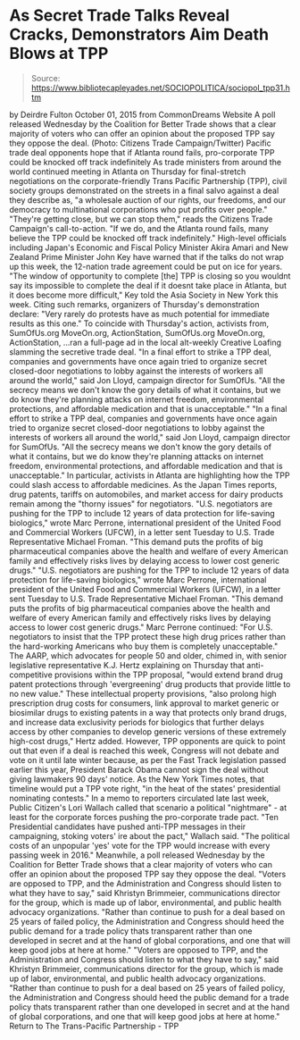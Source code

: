 # As Secret Trade Talks Reveal Cracks, Demonstrators Aim Death Blows at TPP

> Source: https://www.bibliotecapleyades.net/SOCIOPOLITICA/sociopol_tpp31.htm

by Deirdre Fulton October 01, 2015 from CommonDreams Website
A poll released Wednesday by the Coalition for Better Trade
shows that a clear majority of voters who can offer
an opinion about the proposed TPP
say they oppose the deal.
(Photo: Citizens Trade Campaign/Twitter)
Pacific trade deal opponents
hope that if Atlanta round fails,
pro-corporate TPP could be
knocked off track indefinitely
As trade ministers from around the world continued meeting in Atlanta on Thursday for final-stretch negotiations on the corporate-friendly Trans Pacific Partnership (TPP), civil society groups demonstrated on the streets in a final salvo against a deal they describe as,
"a wholesale auction of our rights, our freedoms, and our democracy to multinational corporations who put profits over people." "They're getting close, but we can stop them," reads the Citizens Trade Campaign's call-to-action. "If we do, and the Atlanta round fails, many believe the TPP could be knocked off track indefinitely."
High-level officials including Japan's Economic and Fiscal Policy Minister Akira Amari and New Zealand Prime Minister John Key have warned that if the talks do not wrap up this week, the 12-nation trade agreement could be put on ice for years.
"The window of opportunity to complete [the] TPP is closing so you wouldnt say its impossible to complete the deal if it doesnt take place in Atlanta, but it does become more difficult," Key told the Asia Society in New York this week.
Citing such remarks, organizers of Thursday's demonstration declare:
"Very rarely do protests have as much potential for immediate results as this one."
To coincide with Thursday's action, activists from,
SumOfUs.org MoveOn.org, ActionStation,
SumOfUs.org
MoveOn.org,
ActionStation,
...ran a full-page ad in the local alt-weekly Creative Loafing slamming the secretive trade deal.
"In a final effort to strike a TPP deal, companies and governments have once again tried to organize secret closed-door negotiations to lobby against the interests of workers all around the world," said Jon Lloyd, campaign director for SumOfUs. "All the secrecy means we don't know the gory details of what it contains, but we do know they're planning attacks on internet freedom, environmental protections, and affordable medication and that is unacceptable."
"In a final effort to strike a TPP deal, companies and governments have once again tried to organize secret closed-door negotiations to lobby against the interests of workers all around the world," said Jon Lloyd, campaign director for SumOfUs.
"All the secrecy means we don't know the gory details of what it contains, but we do know they're planning attacks on internet freedom, environmental protections, and affordable medication and that is unacceptable."
In particular, activists in Atlanta are highlighting how the TPP could slash access to affordable medicines.
As the Japan Times reports, drug patents, tariffs on automobiles, and market access for dairy products remain among the "thorny issues" for negotiators.
"U.S. negotiators are pushing for the TPP to include 12 years of data protection for life-saving biologics," wrote Marc Perrone, international president of the United Food and Commercial Workers (UFCW), in a letter sent Tuesday to U.S. Trade Representative Michael Froman. "This demand puts the profits of big pharmaceutical companies above the health and welfare of every American family and effectively risks lives by delaying access to lower cost generic drugs."
"U.S. negotiators are pushing for the TPP to include 12 years of data protection for life-saving biologics," wrote Marc Perrone, international president of the United Food and Commercial Workers (UFCW), in a letter sent Tuesday to U.S. Trade Representative Michael Froman.
"This demand puts the profits of big pharmaceutical companies above the health and welfare of every American family and effectively risks lives by delaying access to lower cost generic drugs."
Marc Perrone continued:
"For U.S. negotiators to insist that the TPP protect these high drug prices rather than the hard-working Americans who buy them is completely unacceptable."
The AARP, which advocates for people 50 and older, chimed in, with senior legislative representative K.J. Hertz explaining on Thursday that anti-competitive provisions within the TPP proposal,
"would extend brand drug patent protections through 'evergreening' drug products that provide little to no new value."
These intellectual property provisions,
"also prolong high prescription drug costs for consumers, link approval to market generic or biosimilar drugs to existing patents in a way that protects only brand drugs, and increase data exclusivity periods for biologics that further delays access by other companies to develop generic versions of these extremely high-cost drugs," Hertz added.
However, TPP opponents are quick to point out that even if a deal is reached this week, Congress will not debate and vote on it until late winter because, as per the Fast Track legislation passed earlier this year, President Barack Obama cannot sign the deal without giving lawmakers 90 days' notice.
As the New York Times notes, that timeline would put a TPP vote right,
"in the heat of the states' presidential nominating contests."
In a memo to reporters circulated late last week, Public Citizen's Lori Wallach called that scenario a political "nightmare" - at least for the corporate forces pushing the pro-corporate trade pact.
"Ten Presidential candidates have pushed anti-TPP messages in their campaigning, stoking voters' ire about the pact," Wallach said. "The political costs of an unpopular 'yes' vote for the TPP would increase with every passing week in 2016."
Meanwhile, a poll released Wednesday by the Coalition for Better Trade shows that a clear majority of voters who can offer an opinion about the proposed TPP say they oppose the deal.
"Voters are opposed to TPP, and the Administration and Congress should listen to what they have to say," said Khristyn Brimmeier, communications director for the group, which is made up of labor, environmental, and public health advocacy organizations. "Rather than continue to push for a deal based on 25 years of failed policy, the Administration and Congress should heed the public demand for a trade policy thats transparent rather than one developed in secret and at the hand of global corporations, and one that will keep good jobs at here at home."
"Voters are opposed to TPP, and the Administration and Congress should listen to what they have to say," said Khristyn Brimmeier, communications director for the group, which is made up of labor, environmental, and public health advocacy organizations.
"Rather than continue to push for a deal based on 25 years of failed policy, the Administration and Congress should heed the public demand for a trade policy thats transparent rather than one developed in secret and at the hand of global corporations, and one that will keep good jobs at here at home."
Return to The Trans-Pacific Partnership - TPP
